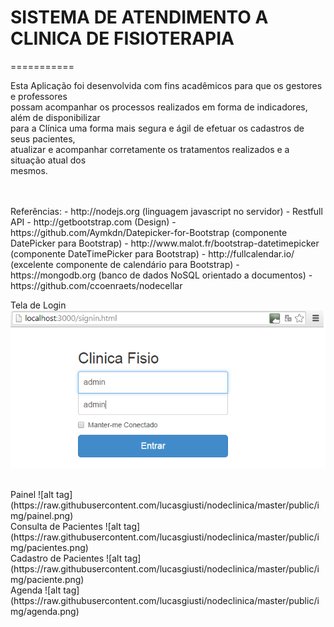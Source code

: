 # SISTEMA DE ATENDIMENTO A CLINICA DE FISIOTERAPIA
===========

Esta Aplicação foi desenvolvida com fins acadêmicos para que os gestores e professores<br/>
possam acompanhar os processos realizados em forma de indicadores, além de disponibilizar<br/>
para a Clínica uma forma mais segura e ágil de efetuar os cadastros de seus pacientes,<br/>
atualizar e acompanhar corretamente os tratamentos realizados e a situação atual dos<br/>
mesmos.

<br/>
<br/>
Referências:
 - http://nodejs.org (linguagem javascript no servidor)
 - Restfull API
 - http://getbootstrap.com (Design)
 - https://github.com/Aymkdn/Datepicker-for-Bootstrap (componente DatePicker para Bootstrap)
 - http://www.malot.fr/bootstrap-datetimepicker (componente DateTimePicker para Bootstrap)
 - http://fullcalendar.io/ (excelente componente de calendário para Bootstrap)
 - https://mongodb.org (banco de dados NoSQL orientado a documentos)
 - https://github.com/ccoenraets/nodecellar

Tela de Login
![alt tag](https://raw.githubusercontent.com/lucasgiusti/nodeclinica/master/public/img/login.png)

<br/>
Painel
![alt tag](https://raw.githubusercontent.com/lucasgiusti/nodeclinica/master/public/img/painel.png)

<br/>
Consulta de Pacientes
![alt tag](https://raw.githubusercontent.com/lucasgiusti/nodeclinica/master/public/img/pacientes.png)

<br/>
Cadastro de Pacientes
![alt tag](https://raw.githubusercontent.com/lucasgiusti/nodeclinica/master/public/img/paciente.png)

<br/>
Agenda
![alt tag](https://raw.githubusercontent.com/lucasgiusti/nodeclinica/master/public/img/agenda.png)
